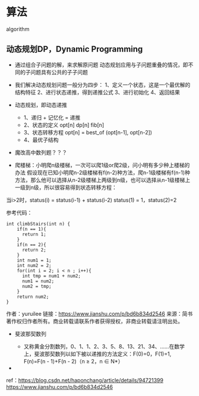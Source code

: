 # 算法

algorithm



## 动态规划DP，Dynamic Programming

- 通过组合子问题的解，来求解原问题
动态规划应用与子问题重叠的情况，即不同的子问题具有公共的子子问题

- 我们解决动态规划问题一般分为四步：
   1、定义一个状态，这是一个最优解的结构特征
   2、进行状态递推，得到递推公式
   3、进行初始化
   4、返回结果

- 动态规划，即动态递推
  - 1、递归 + 记忆化 = 递推
  - 2、状态的定义 opt[n] dp[n] fib[n]
  - 3、状态转移方程 opt[n] = best_of (opt[n-1], opt[n-2])
  - 4、最优子结构

- 魔改高中数列题？？？

- 爬楼梯：小明爬n级楼梯，一次可以爬1级or爬2级，问小明有多少种上楼梯的办法
假设现在已知小明爬n-2级楼梯有f(n-2)种方法，爬n-1级楼梯有f(n-1)种方法，那么他可以选择从n-2级楼梯上两级到n级，也可以选择从n-1级楼梯上一级到n级，所以很容易得到状态转移方程：

当i>2时，status(i) = status(i-1) + status(i-2)
status(1) = 1，status(2)=2

参考代码：
```
int climbStairs(int n) {
    if(n == 1){
      return 1;
    }
    if(n == 2){
      return 2;
    }
    int num1 = 1;
    int num2 = 2;
    for(int i = 2; i < n ; i++){
      int tmp = num1 + num2;
      num1 = num2;
      num2 = tmp;
    }
    return num2;
}
```

  作者：yuruilee
  链接：https://www.jianshu.com/p/bd6b834d2546
  来源：简书
  著作权归作者所有。商业转载请联系作者获得授权，非商业转载请注明出处。


- 斐波那契数列
  - 又称黄金分割数列，0、1、1、2、3、5、8、13、21、34、……在数学上，斐波那契数列以如下被以递推的方法定义：F(0)=0，F(1)=1, F(n)=F(n - 1)+F(n - 2)（n ≥ 2，n ∈ N*）



- 

ref：https://blog.csdn.net/haponchang/article/details/94721399
https://www.jianshu.com/p/bd6b834d2546
